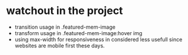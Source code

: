 # watchout in the project
- transition usage in .featured-mem-image
- transform usage in .featured-mem-image:hover img
- using max-width for responsiveness in considered less usefull since websites are mobile first these days.